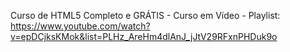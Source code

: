 Curso de HTML5 Completo e GRÁTIS - Curso em Vídeo - Playlist: https://www.youtube.com/watch?v=epDCjksKMok&list=PLHz_AreHm4dlAnJ_jJtV29RFxnPHDuk9o